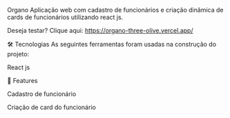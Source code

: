 Organo
Aplicação web com cadastro de funcionários e criação dinâmica de cards de funcionários utilizando react js.

Deseja testar? Clique aqui: https://organo-three-olive.vercel.app/

🛠 Tecnologias
As seguintes ferramentas foram usadas na construção do projeto:

React js


🏁 Features

 Cadastro de funcionário
 
 Criação de card do funcionário
 
